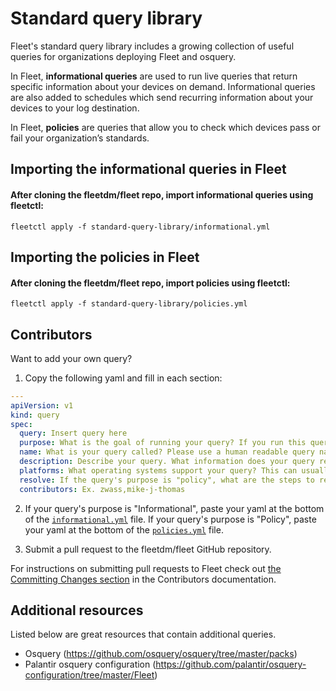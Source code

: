 # Standard query library

Fleet's standard query library includes a growing collection of useful queries for organizations deploying Fleet and osquery.

In Fleet, **informational queries** are used to run live queries that return specific information about your devices on demand. Informational queries are also added to schedules which send recurring information about your devices to your log destination.

In Fleet, **policies** are queries that allow you to check which devices pass or fail your organization’s standards.

## Importing the informational queries in Fleet

#### After cloning the fleetdm/fleet repo, import informational queries using fleetctl:
```
fleetctl apply -f standard-query-library/informational.yml
```

## Importing the policies in Fleet

#### After cloning the fleetdm/fleet repo, import policies using fleetctl:
```
fleetctl apply -f standard-query-library/policies.yml
```

## Contributors

Want to add your own query?

1. Copy the following yaml and fill in each section:
```yaml
---
apiVersion: v1
kind: query
spec:
  query: Insert query here
  purpose: What is the goal of running your query? If you run this query as a live query or schedule this query, insert "Informational." If this query is used as a policy, insert "Policy."
  name: What is your query called? Please use a human readable query name.
  description: Describe your query. What information does your query reveal or what does your query check?
  platforms: What operating systems support your query? This can usually be determined by the osquery tables included in your query. Heading to the https://osquery.io/schema webpage to see which operating systems are supported by the tables you include.
  resolve: If the query's purpose is "policy", what are the steps to resolve a device that is failing? If the query's purpose is "informational", remove this section.
  contributors: Ex. zwass,mike-j-thomas
```

2. If your query's purpose is "Informational", paste your yaml at the bottom of the [`informational.yml`](./informational.yml) file. If your query's purpose is "Policy", paste your yaml at the bottom of the [`policies.yml`](./policies.yml) file.

3. Submit a pull request to the fleetdm/fleet GitHub repository.

For instructions on submitting pull requests to Fleet check out [the Committing Changes section](../../3-Contributing/4-Committing-Changes.md#committing-changes) in the Contributors documentation.

## Additional resources

Listed below are great resources that contain additional queries.

- Osquery (https://github.com/osquery/osquery/tree/master/packs)
- Palantir osquery configuration (https://github.com/palantir/osquery-configuration/tree/master/Fleet)
